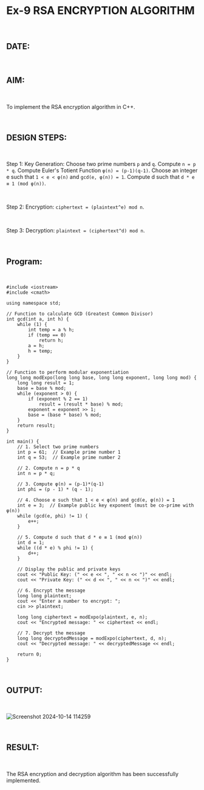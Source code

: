 # Ex-9 RSA ENCRYPTION ALGORITHM

<br>

## DATE:

<br>

## AIM:

<br>

To implement the RSA encryption algorithm in C++.

<br>

## DESIGN STEPS:

<br>

Step 1: Key Generation: Choose two prime numbers `p` and `q`. Compute `n = p * q`. Compute Euler's Totient Function `φ(n) = (p-1)(q-1)`. Choose an integer e such that `1 < e < φ(n)` and `gcd(e, φ(n)) = 1`. Compute d such that `d * e ≡ 1 (mod φ(n))`.

<br>

Step 2: Encryption: `ciphertext = (plaintext^e) mod n`.

<br>

Step 3: Decryption: `plaintext = (ciphertext^d) mod n`.

<br>

## Program:

<br>

```
#include <iostream>
#include <cmath>

using namespace std;

// Function to calculate GCD (Greatest Common Divisor)
int gcd(int a, int h) {
    while (1) {
        int temp = a % h;
        if (temp == 0)
            return h;
        a = h;
        h = temp;
    }
}

// Function to perform modular exponentiation
long long modExpo(long long base, long long exponent, long long mod) {
    long long result = 1;
    base = base % mod;
    while (exponent > 0) {
        if (exponent % 2 == 1)
            result = (result * base) % mod;
        exponent = exponent >> 1;
        base = (base * base) % mod;
    }
    return result;
}

int main() {
    // 1. Select two prime numbers
    int p = 61;  // Example prime number 1
    int q = 53;  // Example prime number 2
    
    // 2. Compute n = p * q
    int n = p * q;
    
    // 3. Compute φ(n) = (p-1)*(q-1)
    int phi = (p - 1) * (q - 1);
    
    // 4. Choose e such that 1 < e < φ(n) and gcd(e, φ(n)) = 1
    int e = 3;  // Example public key exponent (must be co-prime with φ(n))
    while (gcd(e, phi) != 1) {
        e++;
    }
    
    // 5. Compute d such that d * e ≡ 1 (mod φ(n))
    int d = 1;
    while ((d * e) % phi != 1) {
        d++;
    }
    
    // Display the public and private keys
    cout << "Public Key: (" << e << ", " << n << ")" << endl;
    cout << "Private Key: (" << d << ", " << n << ")" << endl;
    
    // 6. Encrypt the message
    long long plaintext;
    cout << "Enter a number to encrypt: ";
    cin >> plaintext;
    
    long long ciphertext = modExpo(plaintext, e, n);
    cout << "Encrypted message: " << ciphertext << endl;
    
    // 7. Decrypt the message
    long long decryptedMessage = modExpo(ciphertext, d, n);
    cout << "Decrypted message: " << decryptedMessage << endl;
    
    return 0;
}
```

<br>

## OUTPUT:

<br>

![Screenshot 2024-10-14 114259](https://github.com/user-attachments/assets/f88b5e59-43e6-41da-9fc7-04abb9e34608)

<br>

## RESULT:

<br>

The RSA encryption and decryption algorithm has been successfully implemented.
